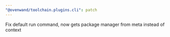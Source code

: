 ```yaml
---
"@ovenwand/toolchain.plugins.cli": patch
---
```


Fix default run command, now gets package manager from meta instead of context
